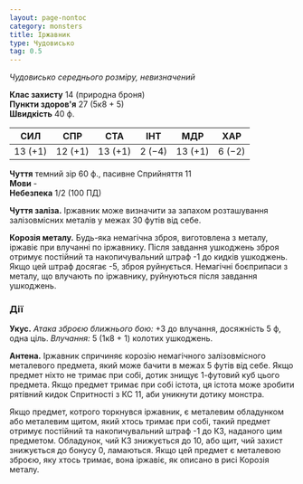 ```yaml
---
layout: page-nontoc
category: monsters
title: Іржавник
type: Чудовисько
tag: 0.5
---
```


_Чудовисько середнього розміру, невизначений_

**Клас захисту** 14 (природна броня)    
**Пункти здоров'я** 27 (5к8 + 5)    
**Швидкість** 40 ф.

| СИЛ     | СПР     | СТА     | ІНТ    | МДР     | ХАР    |
| ------- | ------- | ------- | ------ | ------- | ------ |
| 13 (+1) | 12 (+1) | 13 (+1) | 2 (−4) | 13 (+1) | 6 (−2) |

**Чуття** темний зір 60 ф., пасивне Сприйняття 11    
**Мови** -    
**Небезпека** 1/2 (100 ПД)

**Чуття заліза.** Іржавник може визначити за запахом розташування залізовмісних металів у межах 30 футів від себе.    

**Корозія металу.** Будь-яка немагічна зброя, виготовлена з металу, іржавіє при влучанні по іржавнику. Після завдання ушкоджень зброя отримує постійний та накопичувальний штраф -1 до кидків ушкоджень. Якщо цей штраф досягає -5, зброя руйнується. Немагічні боєприпаси з металу, що влучають по іржавнику, руйнуються після завдання ушкоджень.

### Дії
**Укус.** _Атака зброєю ближнього бою:_ +3 до влучання, досяжність 5 ф, одна ціль. _Влучання:_ 5 (1к8 + 1) колотих ушкоджень.    

**Антена.** Іржавник спричиняє корозію немагічного залізовмісного металевого предмета, який може бачити в межах 5 футів від себе. Якщо предмет ніхто не тримає при собі, дотик знищує 1-футовий куб цього предмета. Якщо предмет тримає при собі істота, ця істота може зробити рятівний кидок Спритності з КС 11, аби уникнути дотику монстра.    

Якщо предмет, котрого торкнувся іржавник, є металевим обладунком або металевим щитом, який хтось тримає при собі, такий предмет отримує постійний та накопичувальний штраф -1 до КЗ, наданого цим предметом. Обладунок, чий КЗ знижується до 10, або щит, чий захист знижується до бонусу 0, ламаються. Якщо цей предмет є металевою зброєю, яку хтось тримає, вона іржавіє, як описано в рисі Корозія металу.
